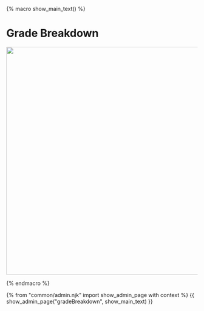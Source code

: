 {% macro show_main_text() %}
<div id="main">

# Grade Breakdown

<img src="{{baseUrl}}/admin/images/gradeBreakdown.png" width="600"/>
<p/>

<panel src="participation.md#main" header="Admin {{ icon_embedding }} Participation Marks" minimized  />
<panel src="exams.md#main" header="Admin {{ icon_embedding }} Exams" minimized  />
<panel src="project-assessment.md#main" header="Admin {{ icon_embedding }} Project Assessment" minimized  />

</div>
{% endmacro %}

{% from "common/admin.njk" import show_admin_page with context %}
{{ show_admin_page("gradeBreakdown", show_main_text) }}